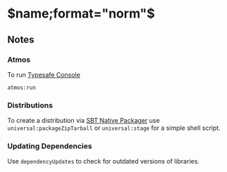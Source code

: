 # $name;format="norm"$ #

## Notes


### Atmos

To run [Typesafe Console](https://github.com/sbt/sbt-atmos)

```
atmos:run
```

### Distributions

To create a distribution via [SBT Native Packager](https://github.com/sbt/sbt-native-packager) use ```universal:packageZipTarball``` or ```universal:stage``` for a simple shell script.

### Updating Dependencies

Use ```dependencyUpdates``` to check for outdated versions of libraries.


